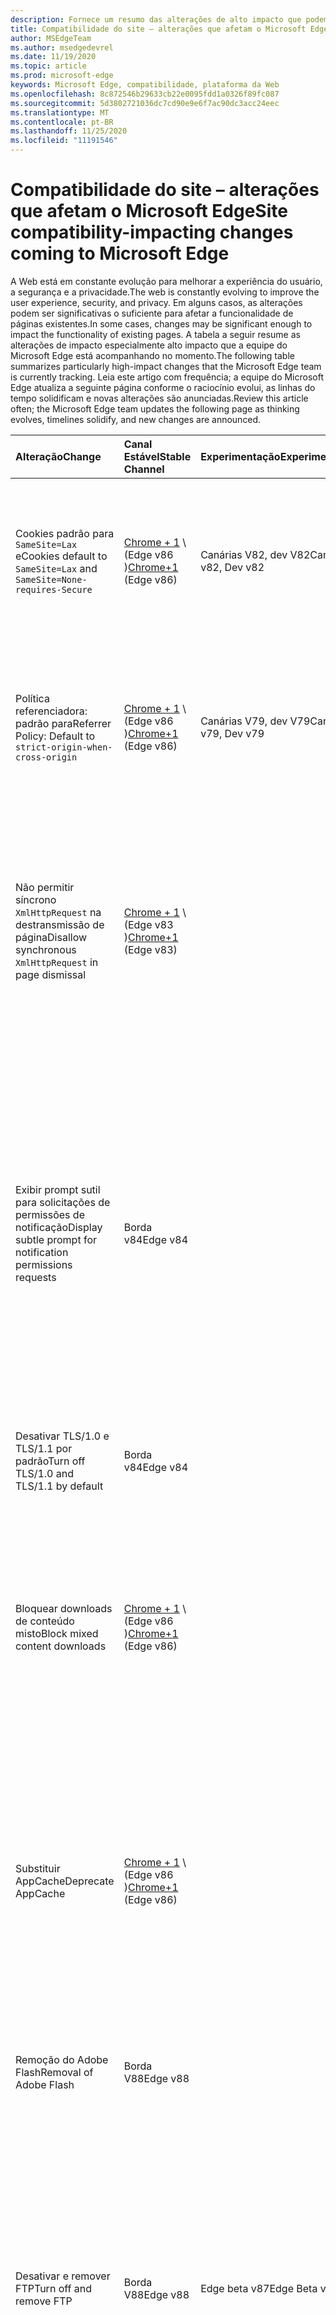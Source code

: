 ```yaml
---
description: Fornece um resumo das alterações de alto impacto que podem afetar a compatibilidade do site
title: Compatibilidade do site – alterações que afetam o Microsoft Edge
author: MSEdgeTeam
ms.author: msedgedevrel
ms.date: 11/19/2020
ms.topic: article
ms.prod: microsoft-edge
keywords: Microsoft Edge, compatibilidade, plataforma da Web
ms.openlocfilehash: 8c872546b29633cb22e0095fdd1a0326f89fc087
ms.sourcegitcommit: 5d3802721036dc7cd90e9e6f7ac90dc3acc24eec
ms.translationtype: MT
ms.contentlocale: pt-BR
ms.lasthandoff: 11/25/2020
ms.locfileid: "11191546"
---
```

# <span data-ttu-id="3e359-104">Compatibilidade do site – alterações que afetam o Microsoft Edge</span><span class="sxs-lookup"><span data-stu-id="3e359-104">Site compatibility-impacting changes coming to Microsoft Edge</span></span>  

<span data-ttu-id="3e359-105">A Web está em constante evolução para melhorar a experiência do usuário, a segurança e a privacidade.</span><span class="sxs-lookup"><span data-stu-id="3e359-105">The web is constantly evolving to improve the user experience, security, and privacy.</span></span>  <span data-ttu-id="3e359-106">Em alguns casos, as alterações podem ser significativas o suficiente para afetar a funcionalidade de páginas existentes.</span><span class="sxs-lookup"><span data-stu-id="3e359-106">In some cases, changes may be significant enough to impact the functionality of existing pages.</span></span>  <span data-ttu-id="3e359-107">A tabela a seguir resume as alterações de impacto especialmente alto impacto que a equipe do Microsoft Edge está acompanhando no momento.</span><span class="sxs-lookup"><span data-stu-id="3e359-107">The following table summarizes particularly high-impact changes that the Microsoft Edge team is currently tracking.</span></span>  <span data-ttu-id="3e359-108">Leia este artigo com frequência; a equipe do Microsoft Edge atualiza a seguinte página conforme o raciocínio evolui, as linhas do tempo solidificam e novas alterações são anunciadas.</span><span class="sxs-lookup"><span data-stu-id="3e359-108">Review this article often; the Microsoft Edge team updates the following page as thinking evolves, timelines solidify, and new changes are announced.</span></span>  

| <span data-ttu-id="3e359-109">Alteração</span><span class="sxs-lookup"><span data-stu-id="3e359-109">Change</span></span> | <span data-ttu-id="3e359-110">Canal Estável</span><span class="sxs-lookup"><span data-stu-id="3e359-110">Stable Channel</span></span> | <span data-ttu-id="3e359-111">Experimentação</span><span class="sxs-lookup"><span data-stu-id="3e359-111">Experimentation</span></span> | <span data-ttu-id="3e359-112">Informações adicionais</span><span class="sxs-lookup"><span data-stu-id="3e359-112">Additional information</span></span> |  
|:--- |:--- |:--- |:--- |
| <span data-ttu-id="3e359-113">Cookies padrão para `SameSite=Lax` e</span><span class="sxs-lookup"><span data-stu-id="3e359-113">Cookies default to `SameSite=Lax` and</span></span> `SameSite=None-requires-Secure` | <span data-ttu-id="3e359-114">[Chrome + 1](#release-comments) \ (Edge v86 \)</span><span class="sxs-lookup"><span data-stu-id="3e359-114">[Chrome+1](#release-comments) \(Edge v86\)</span></span>  | <span data-ttu-id="3e359-115">Canárias V82, dev V82</span><span class="sxs-lookup"><span data-stu-id="3e359-115">Canary v82, Dev v82</span></span> | <span data-ttu-id="3e359-116">Essa alteração está acontecendo no projeto Chromium, no qual o Microsoft Edge é baseado.</span><span class="sxs-lookup"><span data-stu-id="3e359-116">This change is happening in the Chromium project, on which Microsoft Edge is based.</span></span>  <span data-ttu-id="3e359-117">Para obter mais informações, incluindo a linha do tempo planejada pela Google para essa alteração, navegue até a [entrada de status da plataforma Chrome][ChromePlatformStatus5088147346030592].</span><span class="sxs-lookup"><span data-stu-id="3e359-117">For more information, including the planned timeline by Google for this change, navigate to the [Chrome Platform Status entry][ChromePlatformStatus5088147346030592].</span></span>  |  
| <span data-ttu-id="3e359-118">Política referenciadora: padrão para</span><span class="sxs-lookup"><span data-stu-id="3e359-118">Referrer Policy: Default to</span></span> `strict-origin-when-cross-origin` | <span data-ttu-id="3e359-119">[Chrome + 1](#release-comments) \ (Edge v86 \)</span><span class="sxs-lookup"><span data-stu-id="3e359-119">[Chrome+1](#release-comments) \(Edge v86\)</span></span>  | <span data-ttu-id="3e359-120">Canárias V79, dev V79</span><span class="sxs-lookup"><span data-stu-id="3e359-120">Canary v79, Dev v79</span></span> | <span data-ttu-id="3e359-121">Essa alteração está acontecendo no projeto Chromium, no qual o Microsoft Edge é baseado.</span><span class="sxs-lookup"><span data-stu-id="3e359-121">This change is happening in the Chromium project, on which Microsoft Edge is based.</span></span>  <span data-ttu-id="3e359-122">Para obter mais informações, incluindo a linha do tempo planejada pela Google para essa alteração, navegue até a [entrada de status da plataforma Chrome][ChromePlatformStatus6251880185331712].</span><span class="sxs-lookup"><span data-stu-id="3e359-122">For more information, including the planned timeline by Google for this change, navigate to the [Chrome Platform Status entry][ChromePlatformStatus6251880185331712].</span></span>  |  
| <span data-ttu-id="3e359-123">Não permitir síncrono `XmlHttpRequest` na destransmissão de página</span><span class="sxs-lookup"><span data-stu-id="3e359-123">Disallow synchronous `XmlHttpRequest` in page dismissal</span></span> | <span data-ttu-id="3e359-124">[Chrome + 1](#release-comments) \ (Edge v83 \)</span><span class="sxs-lookup"><span data-stu-id="3e359-124">[Chrome+1](#release-comments) \(Edge v83\)</span></span> |  | <span data-ttu-id="3e359-125">Essa alteração está acontecendo no projeto Chromium, no qual o Microsoft Edge é baseado.</span><span class="sxs-lookup"><span data-stu-id="3e359-125">This change is happening in the Chromium project, on which Microsoft Edge is based.</span></span>  <span data-ttu-id="3e359-126">Chrome compatível, o Microsoft Edge oferece uma política de grupo para desativar essa alteração até que o Edge V88.</span><span class="sxs-lookup"><span data-stu-id="3e359-126">Matching Chrome, Microsoft Edge offers a Group Policy to turn off this change until Edge v88.</span></span>  <span data-ttu-id="3e359-127">Para obter mais informações, incluindo a linha do tempo planejada pela Google para essa alteração, navegue até a [entrada de status da plataforma Chrome][ChromePlatformStatus4664843055398912].</span><span class="sxs-lookup"><span data-stu-id="3e359-127">For more information, including the planned timeline by Google for this change, navigate to the [Chrome Platform Status entry][ChromePlatformStatus4664843055398912].</span></span>  |  
| <span data-ttu-id="3e359-128">Exibir prompt sutil para solicitações de permissões de notificação</span><span class="sxs-lookup"><span data-stu-id="3e359-128">Display subtle prompt for notification permissions requests</span></span> | <span data-ttu-id="3e359-129">Borda v84</span><span class="sxs-lookup"><span data-stu-id="3e359-129">Edge v84</span></span> |  | <span data-ttu-id="3e359-130">Solicitações de notificação silenciosas exibem um ícone de solicitação sutil na barra de endereços para permissões de notificação de site solicitadas usando a `Notifications` `Push` API ou, substituindo a interface do usuário do prompt do submenu de permissão completa ou padrão.</span><span class="sxs-lookup"><span data-stu-id="3e359-130">Quiet notification requests display a subtle request icon in the address bar for site notification permissions requested using the `Notifications` or `Push` API, replacing the full or standard permission flyout prompt UI.</span></span>  <span data-ttu-id="3e359-131">Este recurso está habilitado no momento para todos os usuários.</span><span class="sxs-lookup"><span data-stu-id="3e359-131">This feature is currently enabled for all users.</span></span>  <span data-ttu-id="3e359-132">Para recusar solicitações de notificação silenciosa, navegue até `edge://settings/content/notifications` .</span><span class="sxs-lookup"><span data-stu-id="3e359-132">To opt out of quiet notification requests, navigate to `edge://settings/content/notifications`.</span></span>  <span data-ttu-id="3e359-133">No futuro, a equipe do Microsoft Edge pode explorar a reativação do prompt de notificação do submenu completo em alguns cenários.</span><span class="sxs-lookup"><span data-stu-id="3e359-133">In the future, the Microsoft Edge team may explore re-enabling the full flyout notification prompt in some scenarios.</span></span>  |  
| <span data-ttu-id="3e359-134">Desativar TLS/1.0 e TLS/1.1 por padrão</span><span class="sxs-lookup"><span data-stu-id="3e359-134">Turn off TLS/1.0 and TLS/1.1 by default</span></span> | <span data-ttu-id="3e359-135">Borda v84</span><span class="sxs-lookup"><span data-stu-id="3e359-135">Edge v84</span></span> |  | <span data-ttu-id="3e359-136">A política de grupo [SSLMinVersion][DeployedgePoliciesSslversionmin] permite a reativação do TLS/1.0 e do TLS/1.1; a política permanecerá disponível até o Edge V90.</span><span class="sxs-lookup"><span data-stu-id="3e359-136">The [SSLMinVersion][DeployedgePoliciesSslversionmin] Group Policy permits re-enabling of TLS/1.0 and TLS/1.1; the policy remains available until Edge v90.</span></span>  |  
| <span data-ttu-id="3e359-137">Bloquear downloads de conteúdo misto</span><span class="sxs-lookup"><span data-stu-id="3e359-137">Block mixed content downloads</span></span> | <span data-ttu-id="3e359-138">[Chrome + 1](#release-comments) \ (Edge v86 \)</span><span class="sxs-lookup"><span data-stu-id="3e359-138">[Chrome+1](#release-comments) \(Edge v86\)</span></span>  |  | <span data-ttu-id="3e359-139">Essa alteração está acontecendo no projeto Chromium, no qual o Microsoft Edge é baseado.</span><span class="sxs-lookup"><span data-stu-id="3e359-139">This change is happening in the Chromium project, on which Microsoft Edge is based.</span></span>  <span data-ttu-id="3e359-140">Para obter mais informações, incluindo a linha do tempo planejada pela Google para essa alteração, navegue até a [entrada de blog do Google Security][GoogleBlogSecurity20200206].</span><span class="sxs-lookup"><span data-stu-id="3e359-140">For more information, including the planned timeline by Google for this change, navigate to the [Google security blog entry][GoogleBlogSecurity20200206].</span></span>  <span data-ttu-id="3e359-141">O cronograma de distribuição da Microsoft em tipos de arquivo para avisar ou bloquear está planejado para um lançamento após o Chrome.</span><span class="sxs-lookup"><span data-stu-id="3e359-141">The Microsoft rollout schedule on file types to warn or block is planned for one release after Chrome.</span></span>  |  
| <span data-ttu-id="3e359-142">Substituir AppCache</span><span class="sxs-lookup"><span data-stu-id="3e359-142">Deprecate AppCache</span></span> | <span data-ttu-id="3e359-143">[Chrome + 1](#release-comments) \ (Edge v86 \)</span><span class="sxs-lookup"><span data-stu-id="3e359-143">[Chrome+1](#release-comments) \(Edge v86\)</span></span>  |  | <span data-ttu-id="3e359-144">Essa alteração está acontecendo no projeto Chromium, no qual o Microsoft Edge é baseado.</span><span class="sxs-lookup"><span data-stu-id="3e359-144">This change is happening in the Chromium project, on which Microsoft Edge is based.</span></span>  <span data-ttu-id="3e359-145">Para obter mais informações, acesse a [documentação do webdev][WebDevAppCacheRemoval].</span><span class="sxs-lookup"><span data-stu-id="3e359-145">For more information, navigate to the [WebDev documentation][WebDevAppCacheRemoval].</span></span>  <span data-ttu-id="3e359-146">O cronograma de distribuição da Microsoft para substituição está planejado para um lançamento após o Chrome.</span><span class="sxs-lookup"><span data-stu-id="3e359-146">The Microsoft rollout schedule for deprecation is planned for one release after Chrome.</span></span>  <span data-ttu-id="3e359-147">Solicitar um [token AppCache OriginTrial][ChromeDevelopersOrigintrialsAppCacheOriginTrial] permite que os sites continuem a usar a API substituída até que o Edge V90.</span><span class="sxs-lookup"><span data-stu-id="3e359-147">Requesting an [AppCache OriginTrial Token][ChromeDevelopersOrigintrialsAppCacheOriginTrial] allows sites to continue to use the deprecated API until Edge v90.</span></span>  |  
| <span data-ttu-id="3e359-148">Remoção do Adobe Flash</span><span class="sxs-lookup"><span data-stu-id="3e359-148">Removal of Adobe Flash</span></span> | <span data-ttu-id="3e359-149">Borda V88</span><span class="sxs-lookup"><span data-stu-id="3e359-149">Edge v88</span></span>  |  | <span data-ttu-id="3e359-150">Essa alteração está acontecendo no projeto Chromium, no qual o Microsoft Edge é baseado.</span><span class="sxs-lookup"><span data-stu-id="3e359-150">This change is happening in the Chromium project, on which Microsoft Edge is based.</span></span>  <span data-ttu-id="3e359-151">Para obter mais informações, navegue até o [mapa do Adobe Flash Chromium][ChromiumFlashRoadmapSupportRemoved].</span><span class="sxs-lookup"><span data-stu-id="3e359-151">For more information, navigate to the [Adobe Flash Chromium Roadmap][ChromiumFlashRoadmapSupportRemoved].</span></span>  | 
| <span data-ttu-id="3e359-152">Desativar e remover FTP</span><span class="sxs-lookup"><span data-stu-id="3e359-152">Turn off and remove FTP</span></span> | <span data-ttu-id="3e359-153">Borda V88</span><span class="sxs-lookup"><span data-stu-id="3e359-153">Edge v88</span></span>  | <span data-ttu-id="3e359-154">Edge beta v87</span><span class="sxs-lookup"><span data-stu-id="3e359-154">Edge Beta v87</span></span> | <span data-ttu-id="3e359-155">No v87 Edge beta, o suporte para FTP está desativado por padrão; em Edge stable v87 ele permanece habilitado.</span><span class="sxs-lookup"><span data-stu-id="3e359-155">In Edge Beta v87, FTP support is turned off by default; in Edge Stable v87 it remains enabled.</span></span>  <span data-ttu-id="3e359-156">No Edge V88, o suporte para FTP é totalmente removido.</span><span class="sxs-lookup"><span data-stu-id="3e359-156">In Edge v88, FTP support is removed entirely.</span></span>  <span data-ttu-id="3e359-157">Essa alteração está acontecendo no projeto Chromium, no qual o Microsoft Edge é baseado.</span><span class="sxs-lookup"><span data-stu-id="3e359-157">This change is happening in the Chromium project, on which Microsoft Edge is based.</span></span>  <span data-ttu-id="3e359-158">Para obter mais informações, navegue até a [entrada de status da plataforma Chrome][ChromePlatformStatus6246151319715840].</span><span class="sxs-lookup"><span data-stu-id="3e359-158">For more information, navigate to the [Chrome Platform Status Entry][ChromePlatformStatus6246151319715840].</span></span>  <span data-ttu-id="3e359-159">As empresas com sites que ainda exigem suporte a FTP podem continuar a usar o FTP Configurando o site para usar o [modo IE][DeployedgeEdgeIeMode].</span><span class="sxs-lookup"><span data-stu-id="3e359-159">Enterprises that have sites that still require FTP support can continue to use FTP by configuring the site to use [IE mode][DeployedgeEdgeIeMode].</span></span>  | 
| <span data-ttu-id="3e359-160">Atualização do AutoUpgrade de imagens de conteúdo misto</span><span class="sxs-lookup"><span data-stu-id="3e359-160">Autoupgrade mixed content images</span></span> | <span data-ttu-id="3e359-161">Borda V88</span><span class="sxs-lookup"><span data-stu-id="3e359-161">Edge v88</span></span>  |  | <span data-ttu-id="3e359-162">Referências não seguras (HTTP) a imagens são atualizadas automaticamente para HTTPS; se a imagem não estiver disponível em HTTPS, o download da imagem falhará.</span><span class="sxs-lookup"><span data-stu-id="3e359-162">Non-secure (HTTP) references to images are automatically upgraded to HTTPS; if the image is not available over HTTPS, the image download fails.</span></span> <span data-ttu-id="3e359-163">Uma [política de grupo][DeployedgePoliciesInsecurecontentallowedforurls] está disponível para controlar esse recurso.</span><span class="sxs-lookup"><span data-stu-id="3e359-163">A [Group Policy][DeployedgePoliciesInsecurecontentallowedforurls] is available to control this feature.</span></span> <span data-ttu-id="3e359-164">Essa alteração está acontecendo no projeto Chromium, no qual o Microsoft Edge é baseado.</span><span class="sxs-lookup"><span data-stu-id="3e359-164">This change is happening in the Chromium project, on which Microsoft Edge is based.</span></span> <span data-ttu-id="3e359-165">Para obter mais informações, navegue até a [entrada de status da plataforma Chrome][ChromePlatformStatus4926989725073408].</span><span class="sxs-lookup"><span data-stu-id="3e359-165">For more information, navigate to the [Chrome Platform Status entry][ChromePlatformStatus4926989725073408].</span></span>  |  

##### <span data-ttu-id="3e359-166">Comentários de versão</span><span class="sxs-lookup"><span data-stu-id="3e359-166">Release comments</span></span>  

:::row:::
   :::column span="1":::
      <span data-ttu-id="3e359-167">Chrome + 1</span><span class="sxs-lookup"><span data-stu-id="3e359-167">Chrome+1</span></span>
   :::column-end:::
   :::column span="2":::
      <span data-ttu-id="3e359-168">Com base nos comentários dos usuários e do desenvolvedor, o recurso ou a alteração indicadas envia uma versão após o Chrome.</span><span class="sxs-lookup"><span data-stu-id="3e359-168">Based on user and developer feedback, the indicated feature or change ships one release after Chrome.</span></span>
   :::column-end:::
:::row-end:::
:::row:::
   :::column span="1":::
      <span data-ttu-id="3e359-169">Chrome ou Chrome + 1</span><span class="sxs-lookup"><span data-stu-id="3e359-169">Chrome or Chrome+1</span></span>
   :::column-end:::
   :::column span="2":::
      <span data-ttu-id="3e359-170">Com base nos comentários do usuário e do desenvolvedor, o recurso ou a alteração indicada é enviado ao mesmo tempo ou um lançamento após o Chrome.</span><span class="sxs-lookup"><span data-stu-id="3e359-170">Based on user and developer feedback, the indicated feature or change ships at the same time or one release after Chrome.</span></span>
   :::column-end:::
:::row-end:::

<!-- links -->  

[DeployedgeEdgeIeMode]: /deployedge/edge-ie-mode "Sobre o modo IE | Documentos da Microsoft"  
[DeployedgePoliciesInsecurecontentallowedforurls]:  /deployedge/microsoft-edge-policies#insecurecontentallowedforurls "InsecureContentAllowedForUrls-Microsoft Edge-Policies | Documentos da Microsoft"  
[DeployedgePoliciesSslversionmin]: /deployedge/microsoft-edge-policies#sslversionmin "SSLVersionMin-Microsoft Edge-Policies | Documentos da Microsoft"  

[ChromePlatformStatus4664843055398912]: https://chromestatus.com/feature/4664843055398912 "Não permitir sincronização XHR no JavaScript descartar de página | Status da plataforma Chrome"  
[ChromePlatformStatus4926989725073408]: https://chromestatus.com/feature/4926989725073408 "Conteúdo misto de imagem de AutoUpgrade | Status da plataforma Chrome"  
[ChromePlatformStatus5088147346030592]: https://chromestatus.com/feature/5088147346030592 "Cookies padrão para SameSite = LAX | Status da plataforma Chrome"  
[ChromePlatformStatus6246151319715840]: https://chromestatus.com/feature/6246151319715840 "Substituir suporte a FTP | Status da plataforma Chrome"  
[ChromePlatformStatus6251880185331712]: https://chromestatus.com/feature/6251880185331712 "Política referenciadora: padrão para a origem estrita-quando-entre origens | Status da plataforma Chrome"  

[ChromiumFlashRoadmapSupportRemoved]: https://www.chromium.org/flash-roadmap#TOC-Flash-Support-Removed-from-Chromium-Target:-Chrome-88---Jan-2021- "Suporte a flash removido da Chromium (destino: Chrome 88 +-Jan 2021)-mapa de flash | Projetos Chromium"  

[ChromeDevelopersOrigintrialsAppCacheOriginTrial]: https://developers.chrome.com/origintrials/#/view_trial/1776670052997660673 "AppCache OriginTrial token | Desenvolvedores Chrome"  

[GoogleBlogSecurity20200206]: https://security.googleblog.com/2020/02/protecting-users-from-insecure_6.html "Protegendo os usuários contra downloads não seguros no Google Chrome-blog de segurança do Google online" 

[WebDevAppCacheRemoval]: https://web.dev/appcache-removal "Preparando-se para a remoção do AppCache | Web. dev"  

<!--todo:  cleanup links  -->  
